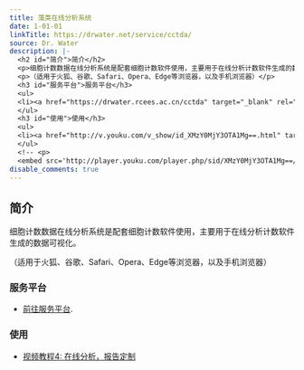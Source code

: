 ```yaml
---
title: 藻类在线分析系统
date: 1-01-01
linkTitle: https://drwater.net/service/cctda/
source: Dr. Water
description: |-
  <h2 id="简介">简介</h2>
  <p>细胞计数数据在线分析系统是配套细胞计数软件使用，主要用于在线分析计数软件生成的数据可视化。</p>
  <p>（适用于火狐、谷歌、Safari、Opera、Edge等浏览器，以及手机浏览器）</p>
  <h3 id="服务平台">服务平台</h3>
  <ul>
  <li><a href="https://drwater.rcees.ac.cn/cctda" target="_blank" rel="noopener">前往服务平台</a>.</li>
  </ul>
  <h3 id="使用">使用</h3>
  <ul>
  <li><a href="http://v.youku.com/v_show/id_XMzY0MjY3OTA1Mg==.html" target="_blank" rel="noopener">视频教程4: 在线分析，报告定制</a></li>
  </ul>
  <!-- <p>
  <embed src='http://player.youku.com/player.php/sid/XMzY0MjY3OTA1Mg==/v.swf' allowFullScreen='true' ...
disable_comments: true
---
```

<h2 id="简介">简介</h2>
<p>细胞计数数据在线分析系统是配套细胞计数软件使用，主要用于在线分析计数软件生成的数据可视化。</p>
<p>（适用于火狐、谷歌、Safari、Opera、Edge等浏览器，以及手机浏览器）</p>
<h3 id="服务平台">服务平台</h3>
<ul>
<li><a href="https://drwater.rcees.ac.cn/cctda" target="_blank" rel="noopener">前往服务平台</a>.</li>
</ul>
<h3 id="使用">使用</h3>
<ul>
<li><a href="http://v.youku.com/v_show/id_XMzY0MjY3OTA1Mg==.html" target="_blank" rel="noopener">视频教程4: 在线分析，报告定制</a></li>
</ul>
<!-- <p>
<embed src='http://player.youku.com/player.php/sid/XMzY0MjY3OTA1Mg==/v.swf' allowFullScreen='true' ...